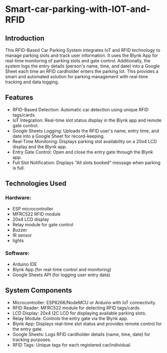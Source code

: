 # Smart-car-parking-with-IOT-and-RFID

## Introduction
This RFID-Based Car Parking System integrates IoT and RFID technology to manage parking slots and track user information. It uses the Blynk App for real-time monitoring of parking slots and gate control. Additionally, the system logs the entry details (person's name, time, and date) into a Google Sheet each time an RFID cardholder enters the parking lot. This provides a smart and automated solution for parking management with real-time tracking and data logging.

## Features
- RFID-Based Detection: Automatic car detection using unique RFID tags/cards.
- IoT Integration: Real-time slot status display in the Blynk app and remote gate control.
- Google Sheets Logging: Uploads the RFID user's name, entry time, and date into a Google Sheet for record-keeping.
- Real-Time Monitoring: Displays parking slot availability on a 20x4 LCD display and the Blynk app.
- Entry Gate Control: Open and close the entry gate through the Blynk app.
- Full Slot Notification: Displays "All slots booked" message when parking is full.

## Technologies Used
### Hardware:
- ESP microcontroller 
- MFRC522 RFID module
- 20x4 LCD display
- Relay module for gate control
- Buzzer
- IR sensor
- lights
### Software:
- Arduino IDE
- Blynk App (for real-time control and monitoring)
- Google Sheets API (for logging user entry data)

## System Components
- Microcontroller: ESP8266/NodeMCU or Arduino with IoT connectivity.
- RFID Reader: MFRC522 module for detecting RFID tags/cards.
- LCD Display: 20x4 I2C LCD for displaying available parking slots.
- Relay Module: Controls the entry gate via the Blynk app.
- Blynk App: Displays real-time slot status and provides remote control for the entry gate.
- Google Sheets: Logs RFID cardholder details (name, time, date) for tracking purposes.
- RFID Tags: Unique tags for each registered car/individual.
